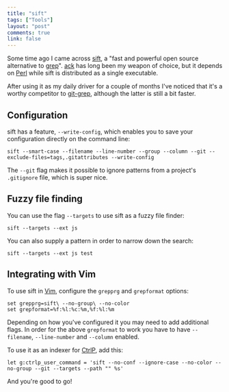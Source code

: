 ```yaml
---
title: "sift"
tags: ["Tools"]
layout: "post"
comments: true
link: false
---
```


Some time ago I came across [sift](https://sift-tool.org/), a "fast and powerful
open source alternative to [grep](https://www.gnu.org/software/grep/)".
[ack](http://beyondgrep.com/) has long been my weapon of choice, but it depends
on [Perl](https://www.perl.org/) while sift is distributed as a single
executable.

After using it as my daily driver for a couple of months I've noticed that it's
a worthy competitor to [git-grep](https://git-scm.com/docs/git-grep), although
the latter is still a bit faster.

## Configuration

sift has a feature, `--write-config`, which enables you to save your
configuration directly on the command line:

```
sift --smart-case --filename --line-number --group --column --git --exclude-files=tags,.gitattributes --write-config
```

The `--git` flag makes it possible to ignore patterns from a project's `.gitignore`
file, which is super nice.

## Fuzzy file finding

You can use the flag `--targets` to use sift as a fuzzy file finder:

```
sift --targets --ext js
```

You can also supply a pattern in order to narrow down the search:

```
sift --targets --ext js test
```

## Integrating with Vim

To use sift in [Vim](http://www.vim.org/), configure the `grepprg` and
`grepformat` options:

``` viml
set grepprg=sift\ --no-group\ --no-color
set grepformat=%f:%l:%c:%m,%f:%l:%m
```

Depending on how you've configured it you may need to add additional flags. In
order for the above `grepformat` to work you have to have `--filename`,
`--line-number` and `--column` enabled.

To use it as an indexer for [CtrlP](https://github.com/ctrlpvim/ctrlp.vim), add
this:

``` viml
let g:ctrlp_user_command = 'sift --no-conf --ignore-case --no-color --no-group --git --targets --path "" %s'
```

And you're good to go!
